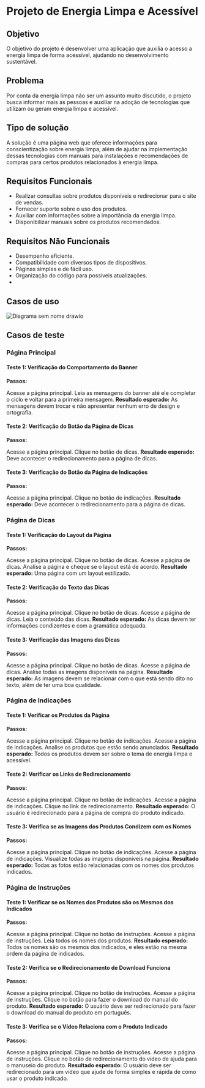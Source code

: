 # Projeto de Energia Limpa e Acessível

## Objetivo

O objetivo do projeto é desenvolver uma aplicação que auxilia o acesso a energia limpa de forma acessível, ajudando no desenvolvimento sustentável.

## Problema

Por conta da energia limpa não ser um assunto muito discutido, o projeto busca informar mais as pessoas e auxiliar na adoção de tecnologias que utilizam ou geram energia limpa e acessível.

## Tipo de solução

A solução é uma página web que oferece informações para conscientização sobre energia limpa, além de ajudar na implementação dessas tecnologias com manuais para instalações e recomendações de compras para certos produtos relacionados à energia limpa.

## Requisitos Funcionais

- Realizar consultas sobre produtos disponíveis e redirecionar para o site de vendas.
- Fornecer suporte sobre o uso dos produtos.
- Auxiliar com informações sobre a importância da energia limpa.
- Disponibilizar manuais sobre os produtos recomendados.

## Requisitos Não Funcionais

- Desempenho eficiente.
- Compatibilidade com diversos tipos de dispositivos.
- Páginas simples e de fácil uso.
- Organização do código para possíveis atualizações.
- 
## Casos de uso
![Diagrama sem nome drawio](https://github.com/ViniciusCasF/Trabalho_Pratico/assets/162627005/0f00bcb8-2cb2-45fd-856e-bb32e3a16d4d)

## Casos de teste

### Página Principal
#### Teste 1: Verificação do Comportamento do Banner
**Passos:**

Acesse a página principal.
Leia as mensagens do banner até ele completar o ciclo e voltar para a primeira mensagem.
**Resultado esperado:** As mensagens devem trocar e não apresentar nenhum erro de design e ortografia.

#### Teste 2: Verificação do Botão da Página de Dicas
**Passos:**

Acesse a página principal.
Clique no botão de dicas.
**Resultado esperado:** Deve acontecer o redirecionamento para a página de dicas.

#### Teste 3: Verificação do Botão da Página de Indicações
**Passos:**

Acesse a página principal.
Clique no botão de indicações.
**Resultado esperado:** Deve acontecer o redirecionamento para a página de dicas.

### Página de Dicas
#### Teste 1: Verificação do Layout da Página
**Passos:**

Acesse a página principal.
Clique no botão de dicas.
Acesse a página de dicas.
Analise a página e cheque se o layout está de acordo.
**Resultado esperado:** Uma página com um layout estilizado.

#### Teste 2: Verificação do Texto das Dicas
**Passos:**

Acesse a página principal.
Clique no botão de dicas.
Acesse a página de dicas.
Leia o conteúdo das dicas.
**Resultado esperado:** As dicas devem ter informações condizentes e com a gramática adequada.

#### Teste 3: Verificação das Imagens das Dicas
**Passos:**

Acesse a página principal.
Clique no botão de dicas.
Acesse a página de dicas.
Analise todas as imagens disponíveis na página.
**Resultado esperado:** As imagens devem se relacionar com o que está sendo dito no texto, além de ter uma boa qualidade.

### Página de Indicações
#### Teste 1: Verificar os Produtos da Página
**Passos:**

Acesse a página principal.
Clique no botão de indicações.
Acesse a página de indicações.
Analise os produtos que estão sendo anunciados.
**Resultado esperado:** Todos os produtos devem ser sobre o tema de energia limpa e acessível.

#### Teste 2: Verificar os Links de Redirecionamento
**Passos:**

Acesse a página principal.
Clique no botão de indicações.
Acesse a página de indicações.
Clique no link de redirecionamento.
**Resultado esperado:** O usuário é redirecionado para a página de compra do produto indicado.

#### Teste 3: Verifica se as Imagens dos Produtos Condizem com os Nomes
**Passos:**

Acesse a página principal.
Clique no botão de indicações.
Acesse a página de indicações.
Visualize todas as imagens disponíveis na página.
**Resultado esperado:** Todas as fotos estão relacionadas com os nomes dos produtos indicados.

### Página de Instruções
#### Teste 1: Verificar se os Nomes dos Produtos são os Mesmos dos Indicados
**Passos:**

Acesse a página principal.
Clique no botão de instruções.
Acesse a página de instruções.
Leia todos os nomes dos produtos.
**Resultado esperado:** Todos os nomes são os mesmos dos indicados, e eles estão na mesma ordem da página de indicados.

#### Teste 2: Verifica se o Redirecionamento de Download Funciona
**Passos:**

Acesse a página principal.
Clique no botão de instruções.
Acesse a página de instruções.
Clique no botão para fazer o download do manual do produto.
**Resultado esperado:** O usuário deve ser redirecionado para fazer o download do manual do produto em português.

#### Teste 3: Verifica se o Vídeo Relaciona com o Produto Indicado
**Passos:**

Acesse a página principal.
Clique no botão de instruções.
Acesse a página de instruções.
Clique no botão de redirecionamento do vídeo de ajuda para o manuseio do produto.
**Resultado esperado:** O usuário deve ser redirecionado para um vídeo que ajude de forma simples e rápida de como usar o produto indicado.

